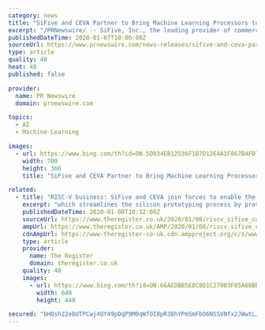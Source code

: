 ```yaml
---
category: news
title: "SiFive and CEVA Partner to Bring Machine Learning Processors to Mainstream Markets"
excerpt: "/PRNewswire/ -- SiFive, Inc., the leading provider of commercial RISC-V processor IP and silicon solutions and CEVA, Inc. (NASDAQ: CEVA), the leading"
publishedDateTime: 2020-01-07T10:00:00Z
sourceUrl: https://www.prnewswire.com/news-releases/sifive-and-ceva-partner-to-bring-machine-learning-processors-to-mainstream-markets-300981297.html
type: article
quality: 48
heat: 48
published: false

provider:
  name: PR Newswire
  domain: prnewswire.com

topics:
  - AI
  - Machine Learning

images:
  - url: https://www.bing.com/th?id=ON.5D034EB12536F1B7D12E4A1F867B4FD7
    width: 700
    height: 366
    title: "SiFive and CEVA Partner to Bring Machine Learning Processors to Mainstream Markets"

related:
  - title: "RISC-V business: SiFive and CEVA join forces to enable the development AI-amenable, edge-oriented processors"
    excerpt: "which streamlines the silicon prototyping process by providing would-be chip designers with access to specific patent-protected intellectual property of participating partners. CEVA will provide its CDNN Deep Neural Network machine learning software compiler to put cloud-trained AI models onto edge devices for handling inference tasks ..."
    publishedDateTime: 2020-01-08T10:12:00Z
    sourceUrl: https://www.theregister.co.uk/2020/01/08/riscv_sifive_ceva/
    ampUrl: https://www.theregister.co.uk/AMP/2020/01/08/riscv_sifive_ceva/
    cdnAmpUrl: https://www-theregister-co-uk.cdn.ampproject.org/c/s/www.theregister.co.uk/AMP/2020/01/08/riscv_sifive_ceva/
    type: article
    provider:
      name: The Register
      domain: theregister.co.uk
    quality: 40
    images:
      - url: https://www.bing.com/th?id=ON.66AEDBB5E8C8D1C27903F85A68BE0B5E
        width: 648
        height: 448

secured: "bHQsh22ebUTPCwj4QY49pDqP9M0qWfOI8pR38hYPmSmFbO6NSSVNfx2JWwtLJuk87kTMv4UDdfpI/hz34BsHU8ud9n56On86GOQdk0Fv94dJDq92rAgWpNfnLJq7UnTnlyA2457uqf+QnXSR9rujFhAcJcZFZ4OPCQ90AuY1gZo/zGy9BN98aB0uFgc1v2+bA+e+sLbz0kI9eirVXX7GFJEjtu5dfd8ZM+4uog5RRno+YA6CIjKDzNNOE78FTrnYOYAV5gmyhMO4peXVElQGQA==;C7aEf8V/7xHC5Td+KhaYiQ=="
---
```


